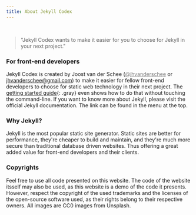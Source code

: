```yaml
---
title: About Jekyll Codex
---
```


<br />

> "Jekyll Codex wants to make it easier for you to choose for Jekyll in your next project."

### For front-end developers

Jekyll Codex is created by Joost van der Schee (<a href="https://twitter.com/jhvanderschee" target="_blank" style="color: #777777;">@jhvanderschee</a> or <a href="mailto:jhvanderschee@gmail.com" style="color: #777777;">jhvanderschee@gmail.com</a>) to make it easier for fellow front-end developers to choose for static web technology in their next project. The [getting started guide](/getting-started){: .gray} even shows how to do that without touching the command-line. If you want to know more about Jekyll, please visit the official Jekyll documentation. The link can be found in the menu at the top.

### Why Jekyll?

Jekyll is the most popular static site generator. Static sites are better for performance, they're cheaper to build and maintain, and they're much more secure than traditional database driven websites. Thus offering a great added value for front-end developers and their clients.

### Copyrights

Feel free to use all code presented on this website. The code of the website itsself may also be used, as this website is a demo of the code it presents. However, respect the copyright of the used trademarks and the licenses of the open-source software used, as their rights belong to their respective owners. All images are CC0 images from Unsplash.